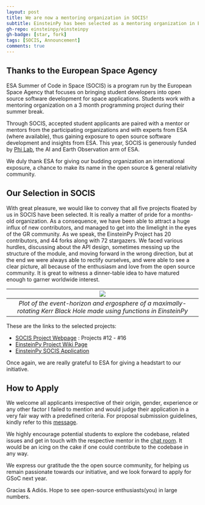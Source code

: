 ```yaml
---
layout: post
title: We are now a mentoring organization in SOCIS!
subtitle: EinsteinPy has been selected as a mentoring organization in ESA's SOCIS-2019
gh-repo: einsteinpy/einsteinpy
gh-badge: [star, fork]
tags: [SOCIS, Announcement]
comments: true
---
```


## Thanks to the European Space Agency

ESA Summer of Code in Space (SOCIS) is a program run by the European Space Agency that focuses on bringing student developers into open source software development for space applications. Students work with a mentoring organization on a 3 month programming project during their summer break.

Through SOCIS, accepted student applicants are paired with a mentor or mentors from the participating organizations and with experts from ESA (where available), thus gaining exposure to open source software development and insights from ESA. This year, SOCIS is generously funded by [Phi Lab](http://blogs.esa.int/philab/), the AI and Earth Observation arm of ESA.

We duly thank ESA for giving our budding organization an international exposure, a chance to make its name in the open source & general relativity community.

## Our Selection in SOCIS

With great pleasure, we would like to convey that all five projects floated by us in SOCIS have been selected. It is really a matter of pride for a months-old organization. As a consequence, we have been able to attract a huge influx of new contributors, and managed to get into the limelight in the eyes of the GR community. As we speak, the EinsteinPy Project has 20 contributors, and 44 forks along with 72 stargazers. We faced various hurdles, discussing about the API design, sometimes messing up the structure of the module, and moving forward in the wrong direction, but at the end we were always able to rectify ourselves, and were able to see a clear picture, all because of the enthusiasm and love from the open source community. It is great to witness a dinner-table idea to have matured enough to garner worldwide interest.

| ![](../img/blog4/kerrblackhole.png) |
|:--:|
| *Plot of the event-horizon and ergosphere of a maximally-rotating Kerr Black Hole made using functions in EinsteinPy* |

These are the links to the selected projects: 

  - [SOCIS Project Webpage](https://socis.esa.int/projects/) : Projects #12 - #16
  - [EinsteinPy Project Wiki Page](https://github.com/einsteinpy/einsteinpy/wiki/SOCIS-Ideas)
  - [EinsteinPy SOCIS Application](https://github.com/einsteinpy/einsteinpy/wiki/SOCIS-2019---Organisation-Proposal)

Once again, we are really grateful to ESA for giving a headstart to our initiative.

## How to Apply

We welcome all applicants irrespective of their origin, gender, experience or any other factor I failed to mention and would judge their application in a very fair way with a predefined criteria. For proposal submission guidelines, kindly refer to this [message](https://groups.io/g/einsteinpy-dev/topic/howto_submission_and_review/31222123?p=,,,20,0,0,0::recentpostdate%2Fsticky,,,20,2,0,31222123).

We highly encourage potential students to explore the codebase, related issues and get in touch with the respective mentor in the [chat room](https://riot.im/app/#/room/#einsteinpy:matrix.org). It would be an icing on the cake if one could contribute to the codebase in any way.

We express our gratitude the the open source community, for helping us remain passionate towards our initiative, and we look forward to apply for GSoC next year.


Gracias & Adiós. Hope to see open-source enthusiasts(you) in large numbers.

